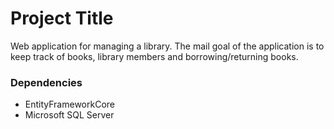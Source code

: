 # Project Title

Web application for managing a library. The mail goal of the application is to keep track of books, library members and borrowing/returning books.

### Dependencies

* EntityFrameworkCore
* Microsoft SQL Server

